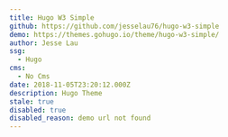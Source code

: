 ```yaml
---
title: Hugo W3 Simple
github: https://github.com/jesselau76/hugo-w3-simple
demo: https://themes.gohugo.io/theme/hugo-w3-simple/
author: Jesse Lau
ssg:
  - Hugo
cms:
  - No Cms
date: 2018-11-05T23:20:12.000Z
description: Hugo Theme
stale: true
disabled: true
disabled_reason: demo url not found
---
```

